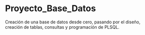 # Proyecto_Base_Datos
Creación de una base de datos desde cero, pasando por el diseño, creación de tablas, consultas y programación de PLSQL.
